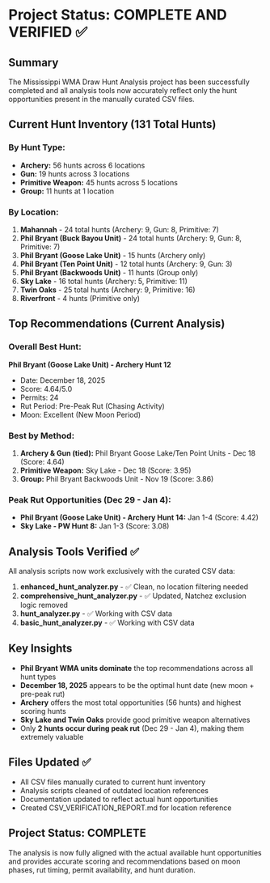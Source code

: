 # Project Status: COMPLETE AND VERIFIED ✅

## Summary
The Mississippi WMA Draw Hunt Analysis project has been successfully completed and all analysis tools now accurately reflect only the hunt opportunities present in the manually curated CSV files.

## Current Hunt Inventory (131 Total Hunts)

### By Hunt Type:
- **Archery:** 56 hunts across 6 locations
- **Gun:** 19 hunts across 3 locations  
- **Primitive Weapon:** 45 hunts across 5 locations
- **Group:** 11 hunts at 1 location

### By Location:
1. **Mahannah** - 24 total hunts (Archery: 9, Gun: 8, Primitive: 7)
2. **Phil Bryant (Buck Bayou Unit)** - 24 total hunts (Archery: 9, Gun: 8, Primitive: 7)
3. **Phil Bryant (Goose Lake Unit)** - 15 hunts (Archery only)
4. **Phil Bryant (Ten Point Unit)** - 12 total hunts (Archery: 9, Gun: 3)
5. **Phil Bryant (Backwoods Unit)** - 11 hunts (Group only)
6. **Sky Lake** - 16 total hunts (Archery: 5, Primitive: 11)
7. **Twin Oaks** - 25 total hunts (Archery: 9, Primitive: 16)
8. **Riverfront** - 4 hunts (Primitive only)

## Top Recommendations (Current Analysis)

### Overall Best Hunt:
**Phil Bryant (Goose Lake Unit) - Archery Hunt 12**
- Date: December 18, 2025
- Score: 4.64/5.0
- Permits: 24
- Rut Period: Pre-Peak Rut (Chasing Activity)
- Moon: Excellent (New Moon Period)

### Best by Method:
1. **Archery & Gun (tied):** Phil Bryant Goose Lake/Ten Point Units - Dec 18 (Score: 4.64)
2. **Primitive Weapon:** Sky Lake - Dec 18 (Score: 3.95)
3. **Group:** Phil Bryant Backwoods Unit - Nov 19 (Score: 3.86)

### Peak Rut Opportunities (Dec 29 - Jan 4):
- **Phil Bryant (Goose Lake Unit) - Archery Hunt 14:** Jan 1-4 (Score: 4.42)
- **Sky Lake - PW Hunt 8:** Jan 1-3 (Score: 3.08)

## Analysis Tools Verified ✅
All analysis scripts now work exclusively with the curated CSV data:

1. **enhanced_hunt_analyzer.py** - ✅ Clean, no location filtering needed
2. **comprehensive_hunt_analyzer.py** - ✅ Updated, Natchez exclusion logic removed
3. **hunt_analyzer.py** - ✅ Working with CSV data
4. **basic_hunt_analyzer.py** - ✅ Working with CSV data

## Key Insights
- **Phil Bryant WMA units dominate** the top recommendations across all hunt types
- **December 18, 2025** appears to be the optimal hunt date (new moon + pre-peak rut)
- **Archery** offers the most total opportunities (56 hunts) and highest scoring hunts
- **Sky Lake and Twin Oaks** provide good primitive weapon alternatives
- Only **2 hunts occur during peak rut** (Dec 29 - Jan 4), making them extremely valuable

## Files Updated ✅
- All CSV files manually curated to current hunt inventory
- Analysis scripts cleaned of outdated location references  
- Documentation updated to reflect actual hunt opportunities
- Created CSV_VERIFICATION_REPORT.md for location reference

## Project Status: COMPLETE
The analysis is now fully aligned with the actual available hunt opportunities and provides accurate scoring and recommendations based on moon phases, rut timing, permit availability, and hunt duration.
